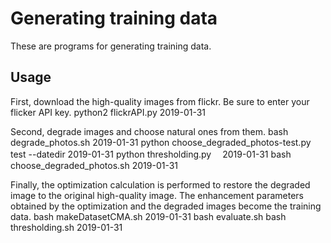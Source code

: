 # Generating training data
These are programs for generating training data.

## Usage 
First, download the high-quality images from flickr. Be sure to enter your flicker API key.
	python2 flickrAPI.py 2019-01-31

Second, degrade images and choose natural ones from them.
	bash degrade_photos.sh 2019-01-31
	python choose_degraded_photos-test.py test --datedir 2019-01-31
	python thresholding.py　 2019-01-31
	bash choose_degraded_photos.sh 2019-01-31

Finally, the optimization calculation is performed to restore the degraded image to the original high-quality image. The enhancement parameters obtained by the optimization and the degraded images become the training data.
	bash makeDatasetCMA.sh 2019-01-31
	bash evaluate.sh
	bash thresholding.sh 2019-01-31
